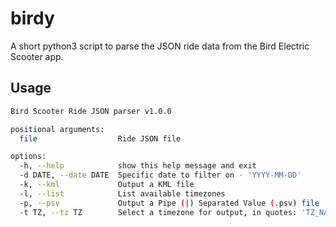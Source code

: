 # birdy
A short python3 script to parse the JSON ride data from the Bird Electric Scooter app.

## Usage

```bash
Bird Scooter Ride JSON parser v1.0.0

positional arguments:
  file                  Ride JSON file

options:
  -h, --help            show this help message and exit
  -d DATE, --date DATE  Specific date to filter on - 'YYYY-MM-DD'
  -k, --kml             Output a KML file
  -l, --list            List available timezones
  -p, --psv             Output a Pipe (|) Separated Value (.psv) file
  -t TZ, --tz TZ        Select a timezone for output, in quotes: 'TZ_NAME'
```
